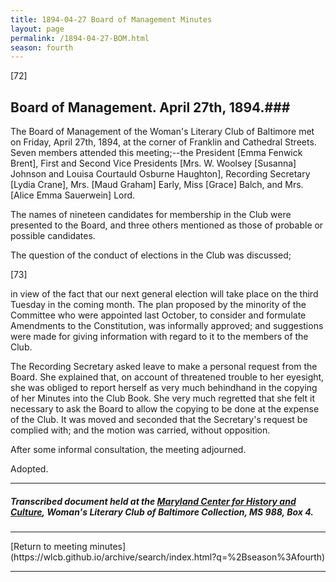 ```yaml
---
title: 1894-04-27 Board of Management Minutes
layout: page
permalink: /1894-04-27-BOM.html
season: fourth
---
```


<style>
    #maincontent{
        font-size:1.4em;
    }
</style>
[72]

## Board of Management. April 27th, 1894.### 

The Board of Management of the Woman's Literary Club of Baltimore met on Friday, April 27th, 1894, at the corner of Franklin and Cathedral Streets. Seven members attended this meeting;--the President [Emma Fenwick Brent], First and Second Vice Presidents [Mrs. W. Woolsey [Susanna] Johnson and Louisa Courtauld Osburne Haughton], Recording Secretary [Lydia Crane], Mrs. [Maud Graham] Early, Miss [Grace] Balch, and Mrs. [Alice Emma Sauerwein] Lord.

The names of nineteen candidates for membership in the Club were presented to the Board, and three others mentioned as those of probable or possible candidates.

The question of the conduct of elections in the Club was discussed;

[73]

in view of the fact that our next general election will take place on the third Tuesday in the coming month. The plan proposed by the minority of the Committee who were appointed last October, to consider and formulate Amendments to the Constitution, was informally approved; and suggestions were made for giving information with regard to it to the members of the Club.

The Recording Secretary asked leave to make a personal request from the Board. She explained that, on account of threatened trouble to her eyesight, she was obliged to report herself as very much behindhand in the copying of her Minutes into the Club Book. She very much regretted that she felt it necessary to ask the Board to allow the copying to be done at the expense of the Club. It was moved and seconded that the Secretary's request be complied with; and the motion was carried, without opposition.

After some informal consultation, the meeting adjourned.

Adopted.

<hr>

##### Transcribed document held at the [Maryland Center for History and Culture](http://mdhs.org/), Woman's Literary Club of Baltimore Collection, MS 988, Box 4. 

<hr>
[Return to meeting minutes](https://wlcb.github.io/archive/search/index.html?q=%2Bseason%3Afourth)
<hr>